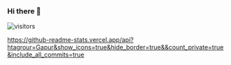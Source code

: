 ### Hi there 👋

![visitors](https://visitor-badge.glitch.me/badge?page_id=page.id)

https://github-readme-stats.vercel.app/api?htagrour=Gapur&show_icons=true&hide_border=true&&count_private=true&include_all_commits=true
